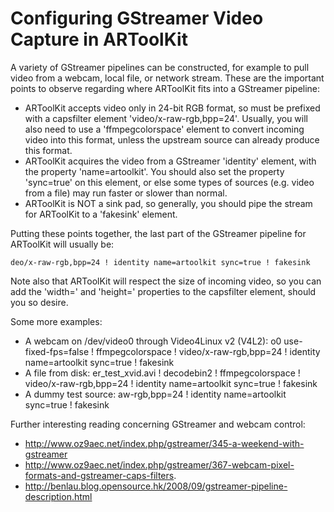 # Configuring GStreamer Video Capture in ARToolKit

A variety of GStreamer pipelines can be constructed, for example to pull video from a webcam, local file, or network stream. These are the important points to observe regarding where ARToolKit fits into a GStreamer pipeline:

- ARToolKit accepts video only in 24-bit RGB format, so must be prefixed with a capsfilter element 'video/x-raw-rgb,bpp=24'. Usually, you will also need to use a 'ffmpegcolorspace' element to convert incoming video into this format, unless the upstream source can already produce this format.
- ARToolKit acquires the video from a GStreamer 'identity' element, with the property 'name=artoolkit'. You should also set the property 'sync=true' on this element, or else some types of sources (e.g. video from a file) may run faster or slower than normal.
- ARToolKit is NOT a sink pad, so generally, you should pipe the stream for ARToolKit to a 'fakesink' element.

Putting these points together, the last part of the GStreamer pipeline for ARToolKit will usually be:

`deo/x-raw-rgb,bpp=24 ! identity name=artoolkit sync=true ! fakesink`

Note also that ARToolKit will respect the size of incoming video, so you can add the 'width=' and 'height=' properties to the capsfilter element, should you so desire.

Some more examples:

- A webcam on /dev/video0 through Video4Linux v2 (V4L2): o0 use-fixed-fps=false ! ffmpegcolorspace ! video/x-raw-rgb,bpp=24 ! identity name=artoolkit sync=true ! fakesink
- A file from disk: er_test_xvid.avi ! decodebin2 ! ffmpegcolorspace ! video/x-raw-rgb,bpp=24 ! identity name=artoolkit sync=true ! fakesink
- A dummy test source: aw-rgb,bpp=24 ! identity name=artoolkit sync=true ! fakesink

Further interesting reading concerning GStreamer and webcam control:
- http://www.oz9aec.net/index.php/gstreamer/345-a-weekend-with-gstreamer
- http://www.oz9aec.net/index.php/gstreamer/367-webcam-pixel-formats-and-gstreamer-caps-filters.
- http://benlau.blog.opensource.hk/2008/09/gstreamer-pipeline-description.html
